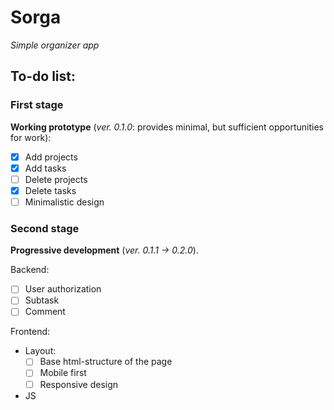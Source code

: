 # Sorga
*Simple organizer app*

## To-do list:

### First stage ###
**Working prototype** (_ver. 0.1.0_: provides minimal, but sufficient opportunities for work):

- [x] Add projects
- [x] Add tasks
- [ ] Delete projects
- [x] Delete tasks
- [ ] Minimalistic design

### Second stage ###
**Progressive development** (_ver. 0.1.1 -> 0.2.0_).

Backend:
  - [ ] User authorization
  - [ ] Subtask
  - [ ] Comment

Frontend:
  - Layout:
    - [ ] Base html-structure of the page
    - [ ] Mobile first
    - [ ] Responsive design

  - JS
